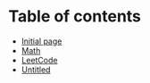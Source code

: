 # Table of contents

* [Initial page](README.md)
* [Math](math.md)
* [LeetCode](leetcode.md)
* [Untitled](untitled.md)

